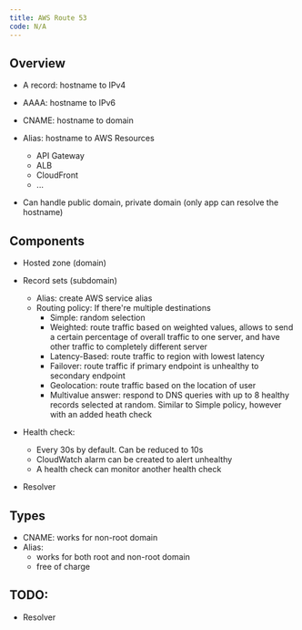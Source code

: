 ```yaml
---
title: AWS Route 53
code: N/A
---
```


## Overview

- A record: hostname to IPv4
- AAAA: hostname to IPv6
- CNAME: hostname to domain
- Alias: hostname to AWS Resources

  - API Gateway
  - ALB
  - CloudFront
  - ...

- Can handle public domain, private domain (only app can resolve the hostname)

## Components

- Hosted zone (domain)

* Record sets (subdomain)
  - Alias: create AWS service alias
  - Routing policy: If there're multiple destinations
    - Simple: random selection
    - Weighted: route traffic based on weighted values, allows to send a certain percentage of overall traffic to one server, and have other traffic to completely different server
    - Latency-Based: route traffic to region with lowest latency
    - Failover: route traffic if primary endpoint is unhealthy to secondary endpoint
    - Geolocation: route traffic based on the location of user
    - Multivalue answer: respond to DNS queries with up to 8 healthy records selected at random. Similar to Simple policy, however with an added heath check
* Health check:

  - Every 30s by default. Can be reduced to 10s
  - CloudWatch alarm can be created to alert unhealthy
  - A health check can monitor another health check

* Resolver

## Types

- CNAME: works for non-root domain
- Alias:
  - works for both root and non-root domain
  - free of charge

## TODO:

- Resolver
